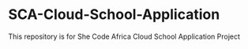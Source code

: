 # SCA-Cloud-School-Application
This repository is for She Code Africa Cloud School Application Project

